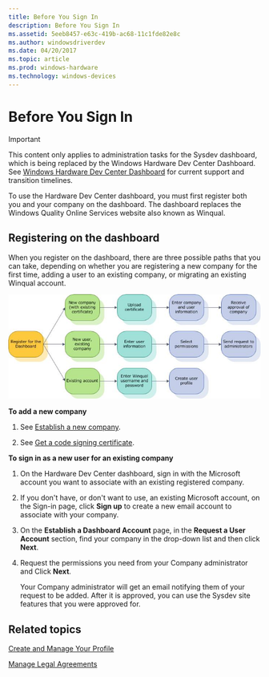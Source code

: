 ```yaml
---
title: Before You Sign In
description: Before You Sign In
ms.assetid: 5eeb8457-e63c-419b-ac68-11c1fde82e8c
ms.author: windowsdriverdev
ms.date: 04/20/2017
ms.topic: article
ms.prod: windows-hardware
ms.technology: windows-devices
---
```


# Before You Sign In

> [!IMPORTANT]
> This content only applies to administration tasks for the Sysdev dashboard, which is being replaced by the Windows Hardware Dev Center Dashboard. See [Windows Hardware Dev Center Dashboard](https://msdn.microsoft.com/en-us/windows/hardware/drivers/dashboard/index) for current support and transition timelines.  

To use the Hardware Dev Center dashboard, you must first register both you and your company on the dashboard. The dashboard replaces the Windows Quality Online Services website also known as Winqual.

## <span id="Registering_on_the_dashboard"></span><span id="registering_on_the_dashboard"></span><span id="REGISTERING_ON_THE_DASHBOARD"></span>Registering on the dashboard


When you register on the dashboard, there are three possible paths that you can take, depending on whether you are registering a new company for the first time, adding a user to an existing company, or migrating an existing Winqual account.

![flowchart for sign-up](images/wes-win8-signupflow.jpg)

**To add a new company**

1.  See [Establish a new company](https://msdn.microsoft.com/library/windows/hardware/br230795.aspx).

2.  See [Get a code signing certificate](https://msdn.microsoft.com/library/windows/hardware/hh801887.aspx).

**To sign in as a new user for an existing company**

1.  On the Hardware Dev Center dashboard, sign in with the Microsoft account you want to associate with an existing registered company.

2.  If you don't have, or don't want to use, an existing Microsoft account, on the Sign-in page, click **Sign up** to create a new email account to associate with your company.

3.  On the **Establish a Dashboard Account** page, in the **Request a User Account** section, find your company in the drop-down list and then click **Next**.

4.  Request the permissions you need from your Company administrator and Click **Next**.

    Your Company administrator will get an email notifying them of your request to be added. After it is approved, you can use the Sysdev site features that you were approved for.

## <span id="related_topics"></span>Related topics


[Create and Manage Your Profile](https://msdn.microsoft.com/library/windows/hardware/br230768.aspx)

[Manage Legal Agreements](https://msdn.microsoft.com/library/windows/hardware/br230801.aspx)

 

 

